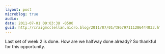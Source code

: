 ```yaml
---
layout: post
microblog: true
audio: 
date: 2011-07-01 09:03:38 -0500
guid: http://craigmcclellan.micro.blog/2011/07/01/t86797111286444033.html
---
```

Last set of week 2 is done. How are we halfway done already? So thankful for this opportunity.
